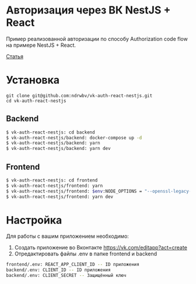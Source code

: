 # Авторизация через ВК NestJS + React

Пример реализованной авторизации по способу Authorization code flow на примере NestJS + React.

[Статья](https://medium.com/@ndrwbv/%D0%B0%D0%B2%D1%82%D0%BE%D1%80%D0%B8%D0%B7%D0%B0%D1%86%D0%B8%D1%8F-%D1%87%D0%B5%D1%80%D0%B5%D0%B7-%D0%B2%D0%BA-nestjs-react-797ff4e36154)

# Установка

```
git clone git@github.com:ndrwbv/vk-auth-react-nestjs.git
cd vk-auth-react-nestjs
```

## Backend

```bash
$ vk-auth-react-nestjs: cd backend
$ vk-auth-react-nestjs/backend: docker-compose up -d
$ vk-auth-react-nestjs/backend: yarn
$ vk-auth-react-nestjs/backend: yarn dev
```

## Frontend

```bash
$ vk-auth-react-nestjs: cd frontend
$ vk-auth-react-nestjs/frontend: yarn
$ vk-auth-react-nestjs/frontend: $env:NODE_OPTIONS = "--openssl-legacy-provider"
$ vk-auth-react-nestjs/frontend: yarn dev
```

# Настройка

Для работы с вашим приложением необходимо:

1. Создать приложение во Вконтакте https://vk.com/editapp?act=create
2. Отредактировать файлы .env в папке frontend и backend

```bash
frontend/.env: REACT_APP_CLIENT_ID -- ID приложения
backend/.env: CLIENT_ID -- ID приложения
backend/.env: CLIENT_SECRET -- Защищённый ключ
```
